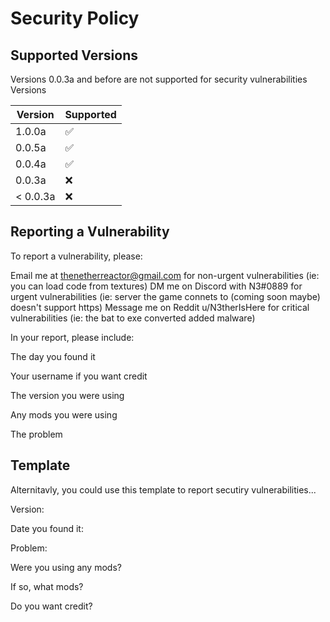 # Security Policy

## Supported Versions

Versions 0.0.3a and before are not supported for security vulnerabilities
Versions 

| Version | Supported          |
| ------- | ------------------ |
| 1.0.0a   | :white_check_mark: |
| 0.0.5a   | :white_check_mark: |
| 0.0.4a  | :white_check_mark: |
| 0.0.3a   | :x:                |
| < 0.0.3a   | :x:                |

## Reporting a Vulnerability

To report a vulnerability, please:

Email me at thenetherreactor@gmail.com for non-urgent vulnerabilities (ie: you can load code from textures)
DM me on Discord with N3#0889 for urgent vulnerabilities (ie: server the game connets to (coming soon maybe) doesn't support https)
Message me on Reddit u/N3therIsHere for critical vulnerabilities (ie: the bat to exe converted added malware)


In your report, please include:

The day you found it

Your username if you want credit

The version you were using

Any mods you were using

The problem


## Template
Alternitavly, you could use this template to report secutiry vulnerabilities...

Version:

Date you found it:

Problem:

Were you using any mods?

  If so, what mods?
  
  
Do you want credit?
